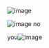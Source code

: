 ![image](https://github.com/vdeaugustine/Pics/assets/32307897/4bde7daa-f761-4d6f-b1f4-3dfd43713a79)

![image](https://github.com/vdeaugustine/Pics/assets/32307897/12c8a112-b374-47f0-b933-61ffdd57f89f)
no


you![image](https://github.com/vdeaugustine/Pics/assets/32307897/cb0bdd3f-c2a0-4955-85e5-7adccab55996)
